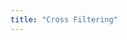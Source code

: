 ```yaml
---
title: "Cross Filtering"
---
```


<grid-example title='Sales Dashboard' name='sales-dashboard' type='generated' options='{ "exampleHeight": 1000, "enterprise":  true }'></grid-example>

<grid-example title='Cross Filtering with Row Groups' name='cross-filtering-row-groups' type='generated' options='{ "exampleHeight": 1000, "enterprise": true }'></grid-example>
